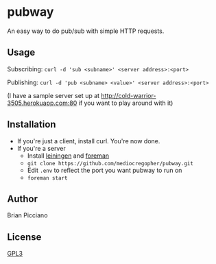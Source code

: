pubway
======

An easy way to do pub/sub with simple HTTP requests.

Usage
-----
Subscribing: `curl -d 'sub <subname>' <server address>:<port>`

Publishing: `curl -d 'pub <subname> <value>' <server address>:<port>`

(I have a sample server set up at http://cold-warrior-3505.herokuapp.com:80 if you want to play around with it)


Installation
------------
  
* If you're just a client, install curl. You're now done.
* If you're a server
  * Install [leiningen](https://github.com/technomancy/leiningen/) and [foreman](https://github.com/ddollar/foreman)
  * `git clone https://github.com/mediocregopher/pubway.git`
  * Edit `.env` to reflect the port you want pubway to run on
  * `foreman start`

Author
------
Brian Picciano

License
--------
[GPL3](http://www.gnu.org/licenses/gpl.html)